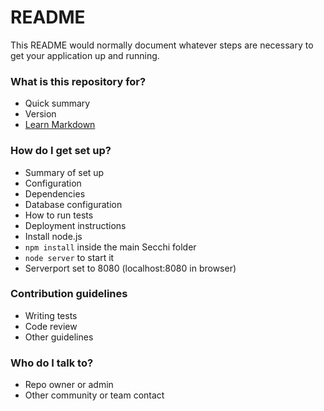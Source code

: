 # README #

This README would normally document whatever steps are necessary to get your application up and running.

### What is this repository for? ###

* Quick summary
* Version
* [Learn Markdown](https://bitbucket.org/tutorials/markdowndemo)

### How do I get set up? ###

* Summary of set up
* Configuration
* Dependencies
* Database configuration
* How to run tests
* Deployment instructions
* Install node.js
* `npm install` inside the main Secchi folder
* `node server` to start it
* Serverport set to 8080 (localhost:8080 in browser)

### Contribution guidelines ###

* Writing tests
* Code review
* Other guidelines

### Who do I talk to? ###

* Repo owner or admin
* Other community or team contact
